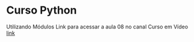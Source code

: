 # Curso Python
Utilizando Módulos
Link para acessar a aula 08 no canal Curso em Vídeo
[link](https://www.youtube.com/watch?v=oOUyhGNib2Q&list=PLHz_AreHm4dlKP6QQCekuIPky1CiwmdI6&index=24)